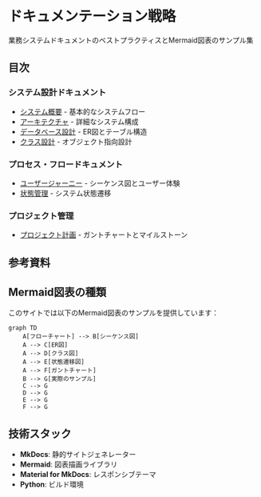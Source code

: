 # ドキュメンテーション戦略

業務システムドキュメントのベストプラクティスとMermaid図表のサンプル集

## 目次

### システム設計ドキュメント
- [システム概要](system-overview.md) - 基本的なシステムフロー
- [アーキテクチャ](architecture.md) - 詳細なシステム構成
- [データベース設計](database-design.md) - ER図とテーブル構造
- [クラス設計](class-design.md) - オブジェクト指向設計

### プロセス・フロードキュメント
- [ユーザージャーニー](user-journey.md) - シーケンス図とユーザー体験
- [状態管理](state-management.md) - システム状態遷移

### プロジェクト管理
- [プロジェクト計画](project-plan.md) - ガントチャートとマイルストーン

## 参考資料
<!-- PDF生成後に有効化: [PDF](pdf/ドキュメンテーション戦略.pdf) -->

## Mermaid図表の種類

このサイトでは以下のMermaid図表のサンプルを提供しています：

```mermaid
graph TD
    A[フローチャート] --> B[シーケンス図]
    A --> C[ER図]
    A --> D[クラス図]
    A --> E[状態遷移図]
    A --> F[ガントチャート]
    B --> G[実際のサンプル]
    C --> G
    D --> G
    E --> G
    F --> G
```

## 技術スタック

- **MkDocs**: 静的サイトジェネレーター
- **Mermaid**: 図表描画ライブラリ
- **Material for MkDocs**: レスポンシブテーマ
- **Python**: ビルド環境